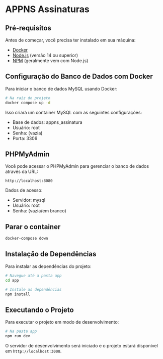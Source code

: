 # APPNS Assinaturas

## Pré-requisitos

Antes de começar, você precisa ter instalado em sua máquina:

- [Docker](https://docs.docker.com/get-docker/)
- [Node.js](https://nodejs.org/) (versão 14 ou superior)
- [NPM](https://www.npmjs.com/) (geralmente vem com Node.js)

## Configuração do Banco de Dados com Docker

Para iniciar o banco de dados MySQL usando Docker:

```bash
# Na raiz do projeto
docker compose up -d
```

Isso criará um container MySQL com as seguintes configurações:
- Base de dados: appns_assinatura
- Usuário: root
- Senha: (vazia)
- Porta: 3306

## PHPMyAdmin

Você pode acessar o PHPMyAdmin para gerenciar o banco de dados através da URL:

```
http://localhost:8080
```

Dados de acesso:
- Servidor: mysql
- Usuário: root
- Senha: (vazia/em branco)

## Parar o container

```bash
docker-compose down
```

## Instalação de Dependências

Para instalar as dependências do projeto:

```bash
# Navegue até a pasta app
cd app

# Instale as dependências
npm install
```

## Executando o Projeto

Para executar o projeto em modo de desenvolvimento:

```bash
# Na pasta app
npm run dev
```

O servidor de desenvolvimento será iniciado e o projeto estará disponível em `http://localhost:3000`.